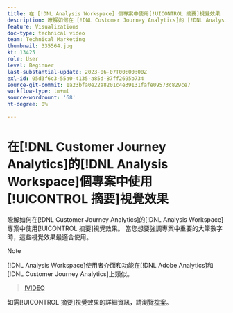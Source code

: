 ```yaml
---
title: 在 [!DNL Analysis Workspace] 個專案中使用[!UICONTROL 摘要]視覺效果
description: 瞭解如何在 [!DNL Customer Journey Analytics]的 [!DNL Analysis Workspace] 專案中使用[!UICONTROL 摘要]視覺效果。
feature: Visualizations
doc-type: technical video
team: Technical Marketing
thumbnail: 335564.jpg
kt: 13425
role: User
level: Beginner
last-substantial-update: 2023-06-07T00:00:00Z
exl-id: 05d3f6c3-55a0-4135-a85d-87ff2695b734
source-git-commit: 1a23bfa0e22a8201c4e39131fafe09573c829ce7
workflow-type: tm+mt
source-wordcount: '68'
ht-degree: 0%

---
```


# 在[!DNL Customer Journey Analytics]的[!DNL Analysis Workspace]個專案中使用[!UICONTROL 摘要]視覺效果

瞭解如何在[!DNL Customer Journey Analytics]的[!DNL Analysis Workspace]專案中使用[!UICONTROL 摘要]視覺效果。 當您想要強調專案中重要的大筆數字時，這些視覺效果最適合使用。

>[!NOTE]
>
>[!DNL Analysis Workspace]使用者介面和功能在[!DNL Adobe Analytics]和[!DNL Customer Journey Analytics]上類似。

>[!VIDEO](https://video.tv.adobe.com/v/335564/?quality=12&learn=on)

如需[!UICONTROL 摘要]視覺效果的詳細資訊，請瀏覽[檔案](https://experienceleague.adobe.com/docs/analytics-platform/using/cja-workspace/visualizations/summary-number-change.html?lang=zh-Hant)。
